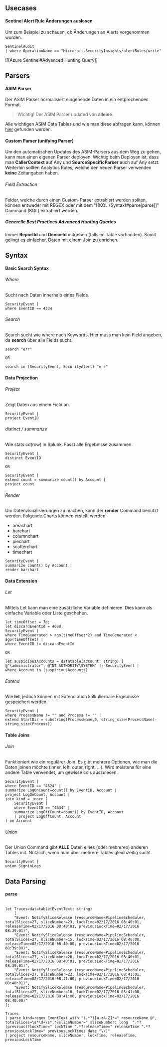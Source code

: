 ## Usecases

#### Sentinel Alert Rule Änderungen auslesen
Um zum Beispiel zu schauen, ob Änderungen an Alerts vorgenommen wurden.
``` kql
SentinelAudit
| where OperationName == "Microsoft.SecurityInsights/alertRules/write"
```

![[Azure Sentinel#Advanced Hunting Query]]

## Parsers
#### ASIM Parser
Der ASIM Parser normalisiert eingehende Daten in ein entprechendes Format.
> Wichtig! Der ASIM Parser updated von **alleine**.

Alle wichtigen ASIM Data Tables und wie man diese abfragen kann, können [hier](https://learn.microsoft.com/en-us/azure/sentinel/normalization-about-schemas) gefunden werden. 
#### Custom Parser (unifying Parser)
Um den automatischen Updates des ASIM-Parsers aus dem Weg zu gehen, kann man einen eigenen Parser deployen. Wichtig beim Deployen ist, dass man **CallerContext** auf Any und **SourceSpecificParser** auch auf Any setzt.
Weiterhin sollten Analytics Rules, welche den neuen Parser verwenden **keine** Zeitangaben haben.
###### Field Extraction
Felder, welche durch einen Custom-Parser extrahiert werden sollten, können entweder mit REGEX oder mit dem "[[KQL (Syntax)#parse|parse]]" Command (KQL) extrahiert werden.
##### Generelle Best Practices Advanced Hunting Queries
Immer **ReportId** und **DeviceId** mitgeben (falls im Table vorhanden). Somit gelingt es einfacher, Daten mit einem Join zu enrichen.

## Syntax
#### Basic Search Syntax
###### Where
Sucht nach Daten innerhalb eines Fields.
```kql
SecurityEvent | 
where EventID == 4334
```
###### Search
Search sucht wie where nach Keywords. Hier muss man kein Field angeben, da **search** über alle Fields sucht.
```kql
search "err"

OR

search in (SecurityEvent, SecurityAlert) "err"
```
#### Data Projection
###### Project
Zeigt Daten aus einem Field an.
```kql
SecurityEvent | 
project EventID
```
###### distinct / summarize
Wie stats cd(row) in Splunk. Fasst alle Ergebnisse zusammen.
```kql
SecurityEvent | 
distinct EventID

OR

SecurityEvent |
extend count = summarize count() by Account |
project count
```
###### Render
Um Datenvisualisierungen zu machen, kann der **render** Command benutzt werden. Folgende Charts können erstellt werden:
- areachart
- barchart
- columnchart
- piechart
- scatterchart
- timechart
```kql
SecurityEvent | 
summarize count() by Account | 
render barchart
```
#### Data Extension
###### Let
Mittels Let kann man eine zusätzliche Variable definieren. Dies kann als einfache Variable oder Liste geschehen.
```kql
let timeOffset = 7d; 
let discardEventId = 4688; 
SecurityEvent | 
where TimeGenerated > ago(timeOffset*2) and TimeGenerated < ago(timeOffset) | 
where EventID != discardEventId

OR 

let suspiciousAccounts = datatable(account: string) [ @"\administrator", @"NT AUTHORITY\SYSTEM" ]; SecurityEvent | 
where Account in (suspiciousAccounts)
```
###### Extend
Wie **let**, jedoch können mit Extend auch kalkulierbare Ergebnisse gespeichert werden.
```kql
SecurityEvent | 
where ProcessName != "" and Process != "" | 
extend StartDir = substring(ProcessName,0, string_size(ProcessName)-string_size(Process))
```
#### Table Joins
###### Join
Funktioniert wie ein regulärer Join. Es gibt mehrere Optionen, wie man die Daten joinen möchte (inner, left, outer, right, ...). Wird meistens für eine andere Table verwendet, um gewisse cols auszulesen.
```kql
SecurityEvent | 
where EventID == "4624" | 
summarize LogOnCount=count() by EventID, Account | 
project LogOnCount, Account | 
join kind = inner ( 
	SecurityEvent | 
	where EventID == "4634" | 
	summarize LogOffCount=count() by EventID, Account 
	| project LogOffCount, Account 
) on Account
```

###### Union
Der Union Command gibt **ALLE** Daten eines (oder mehreren) anderen Tables mit. Nützlich, wenn man über mehrere Tables gleichzeitig sucht.
```kql
SecurityEvent | 
union SigninLogs
```

## Data Parsing

#### parse
```kql

let Traces=datatable(EventText: string)
    [
    "Event: NotifySliceRelease (resourceName=PipelineScheduler, totalSlices=27, sliceNumber=23, lockTime=02/17/2016 08:40:01, releaseTime=02/17/2016 08:40:01, previousLockTime=02/17/2016 08:39:01)",
    "Event: NotifySliceRelease (resourceName=PipelineScheduler, totalSlices=27, sliceNumber=15, lockTime=02/17/2016 08:40:00, releaseTime=02/17/2016 08:40:00, previousLockTime=02/17/2016 08:39:00)",
    "Event: NotifySliceRelease (resourceName=PipelineScheduler, totalSlices=27, sliceNumber=20, lockTime=02/17/2016 08:40:01, releaseTime=02/17/2016 08:40:01, previousLockTime=02/17/2016 08:39:01)",
    "Event: NotifySliceRelease (resourceName=PipelineScheduler, totalSlices=27, sliceNumber=22, lockTime=02/17/2016 08:41:01, releaseTime=02/17/2016 08:41:00, previousLockTime=02/17/2016 08:40:01)",
    "Event: NotifySliceRelease (resourceName=PipelineScheduler, totalSlices=27, sliceNumber=16, lockTime=02/17/2016 08:41:00, releaseTime=02/17/2016 08:41:00, previousLockTime=02/17/2016 08:40:00)"
];

Traces  
| parse kind=regex EventText with "(.*?)[a-zA-Z]*=" resourceName @", totalSlices=\s*\d+\s*.*?sliceNumber=" sliceNumber: long  ".*?(previous)?lockTime=" lockTime ".*?releaseTime=" releaseTime ".*?previousLockTime=" previousLockTime: date "\\)"  
| project resourceName, sliceNumber, lockTime, releaseTime, previousLockTime
```